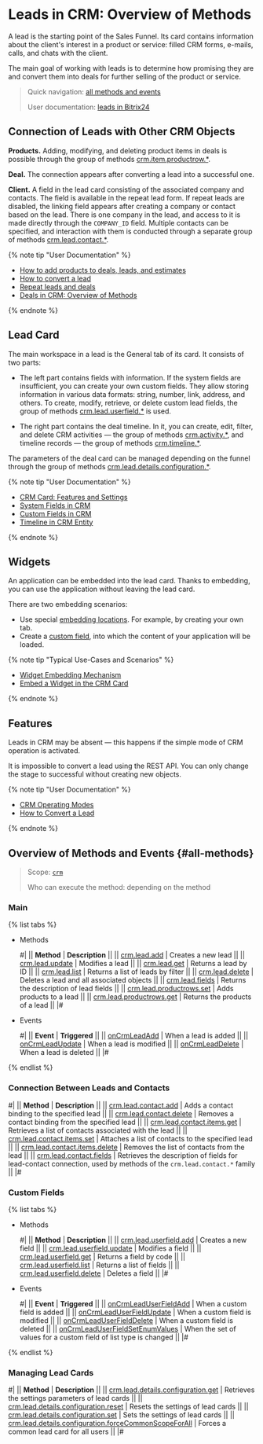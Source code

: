 # Leads in CRM: Overview of Methods

A lead is the starting point of the Sales Funnel. Its card contains information about the client's interest in a product or service: filled CRM forms, e-mails, calls, and chats with the client.

The main goal of working with leads is to determine how promising they are and convert them into deals for further selling of the product or service.

> Quick navigation: [all methods and events](#all-methods)
> 
> User documentation: [leads in Bitrix24](https://helpdesk.bitrix24.com/open/19360846/) 

## Connection of Leads with Other CRM Objects

**Products.** Adding, modifying, and deleting product items in deals is possible through the group of methods [crm.item.productrow.*](../universal/product-rows/index.md).

**Deal.** The connection appears after converting a lead into a successful one.

**Client.** A field in the lead card consisting of the associated company and contacts. The field is available in the repeat lead form. If repeat leads are disabled, the linking field appears after creating a company or contact based on the lead. There is one company in the lead, and access to it is made directly through the `COMPANY_ID` field. Multiple contacts can be specified, and interaction with them is conducted through a separate group of methods [crm.lead.contact.*](./management-communication/index.md).  

{% note tip "User Documentation" %}

- [How to add products to deals, leads, and estimates](https://helpdesk.bitrix24.com/open/13323830/)
- [How to convert a lead](https://helpdesk.bitrix24.com/open/19359866/)
- [Repeat leads and deals](https://helpdesk.bitrix24.com/open/17720892/)
- [Deals in CRM: Overview of Methods](../deals/index.md)

{% endnote %}

## Lead Card

The main workspace in a lead is the General tab of its card. It consists of two parts:

* The left part contains fields with information. If the system fields are insufficient, you can create your own custom fields. They allow storing information in various data formats: string, number, link, address, and others. To create, modify, retrieve, or delete custom lead fields, the group of methods [crm.lead.userfield.*](./userfield/index.md) is used.

* The right part contains the deal timeline. In it, you can create, edit, filter, and delete CRM activities — the group of methods [crm.activity.*](../timeline/activities/index.md), and timeline records — the group of methods [crm.timeline.*](../timeline/index.md).

The parameters of the deal card can be managed depending on the funnel through the group of methods [crm.lead.details.configuration.*](./custom-form/index.md).

{% note tip "User Documentation" %}

- [CRM Card: Features and Settings](https://helpdesk.bitrix24.com/open/22879716/)
- [System Fields in CRM](https://helpdesk.bitrix24.com/open/18529390/)
- [Custom Fields in CRM](https://helpdesk.bitrix24.com/open/22067852/)
- [Timeline in CRM Entity](https://helpdesk.bitrix24.com/open/16767378/)

{% endnote %}

## Widgets

An application can be embedded into the lead card. Thanks to embedding, you can use the application without leaving the lead card.

There are two embedding scenarios:
* Use special [embedding locations](../../widgets/crm/index.md). For example, by creating your own tab.
* Create a [custom field](../../../tutorials/crm/crm-widgets/widget-as-field-in-lead-page.md), into which the content of your application will be loaded.

{% note tip "Typical Use-Cases and Scenarios" %}

- [Widget Embedding Mechanism](../../widgets/index.md)
- [Embed a Widget in the CRM Card](../../../tutorials/crm/crm-widgets/widget-as-detail-tab.md)

{% endnote %}

## Features

Leads in CRM may be absent — this happens if the simple mode of CRM operation is activated.

It is impossible to convert a lead using the REST API. You can only change the stage to successful without creating new objects.

{% note tip "User Documentation" %}

- [CRM Operating Modes](https://helpdesk.bitrix24.com/open/17627868/)
- [How to Convert a Lead](https://helpdesk.bitrix24.com/open/19359866/)

{% endnote %}

## Overview of Methods and Events {#all-methods}

> Scope: [`crm`](../../scopes/permissions.md)
> 
> Who can execute the method: depending on the method

### Main

{% list tabs %}

- Methods
  
    #|
    || **Method** | **Description** ||
    || [crm.lead.add](./crm-lead-add.md) | Creates a new lead ||
    || [crm.lead.update](./crm-lead-update.md) | Modifies a lead ||
    || [crm.lead.get](./crm-lead-get.md) | Returns a lead by ID ||
    || [crm.lead.list](./crm-lead-list.md) | Returns a list of leads by filter ||
    || [crm.lead.delete](./crm-lead-delete.md) | Deletes a lead and all associated objects ||
    || [crm.lead.fields](./crm-lead-fields.md) | Returns the description of lead fields ||
    || [crm.lead.productrows.set](./crm-lead-productrows-set.md) | Adds products to a lead ||
    || [crm.lead.productrows.get](./crm-lead-get.md) | Returns the products of a lead ||
    |#

- Events 

    #|
    || **Event** | **Triggered** ||
    || [onCrmLeadAdd](./events/on-crm-lead-add.md) | When a lead is added ||
    || [onCrmLeadUpdate](./events/on-crm-lead-update.md) | When a lead is modified ||
    || [onCrmLeadDelete](./events/on-crm-lead-delete.md) | When a lead is deleted ||
    |#

{% endlist %}

### Connection Between Leads and Contacts

#|
|| **Method** | **Description** ||
|| [crm.lead.contact.add](./management-communication/crm-lead-contact-add.md) | Adds a contact binding to the specified lead ||
|| [crm.lead.contact.delete](./management-communication/crm-lead-contact-delete.md) | Removes a contact binding from the specified lead ||
|| [crm.lead.contact.items.get](./management-communication/crm-lead-contact-items-get.md) | Retrieves a list of contacts associated with the lead ||
|| [crm.lead.contact.items.set](./management-communication/crm-lead-contact-items-set.md) | Attaches a list of contacts to the specified lead ||
|| [crm.lead.contact.items.delete](./management-communication/crm-lead-contact-items-delete.md) | Removes the list of contacts from the lead ||
|| [crm.lead.contact.fields](./management-communication/crm-lead-contact-fields.md) | Retrieves the description of fields for lead-contact connection, used by methods of the `crm.lead.contact.*` family ||
|#

### Custom Fields

{% list tabs %}

- Methods

    #|
    || **Method** | **Description** ||
    || [crm.lead.userfield.add](./userfield/crm-lead-userfield-add.md) | Creates a new field ||
    || [crm.lead.userfield.update](./userfield/crm-lead-userfield-update.md) | Modifies a field ||
    || [crm.lead.userfield.get](./userfield/crm-lead-userfield-get.md) | Returns a field by code ||
    || [crm.lead.userfield.list](./userfield/crm-lead-userfield-list.md) | Returns a list of fields ||
    || [crm.lead.userfield.delete](./userfield/crm-lead-userfield-delete.md) | Deletes a field ||
    |#

- Events 

    #|
    || **Event** | **Triggered** ||
    || [onCrmLeadUserFieldAdd](./userfield/events/on-crm-lead-user-field-add.md) | When a custom field is added ||
    || [onCrmLeadUserFieldUpdate](./userfield/events/on-crm-lead-user-field-update.md) | When a custom field is modified ||
    || [onCrmLeadUserFieldDelete](./userfield/events/on-crm-lead-user-field-delete.md) | When a custom field is deleted ||
    || [onCrmLeadUserFieldSetEnumValues](./userfield/events/on-crm-lead-user-field-set-enum-values.md) | When the set of values for a custom field of list type is changed ||
    |#

{% endlist %}

### Managing Lead Cards 

#|
|| **Method** | **Description** ||
|| [crm.lead.details.configuration.get](./custom-form/crm-lead-details-configuration-get.md) | Retrieves the settings parameters of lead cards ||
|| [crm.lead.details.configuration.reset](./custom-form/crm-lead-details-configuration-reset.md) | Resets the settings of lead cards ||
|| [crm.lead.details.configuration.set](./custom-form/crm-lead-details-configuration-set.md) | Sets the settings of lead cards ||
|| [crm.lead.details.configuration.forceCommonScopeForAll](./custom-form/crm-lead-details-configuration-force-common-scope-for-all.md) | Forces a common lead card for all users ||
|#